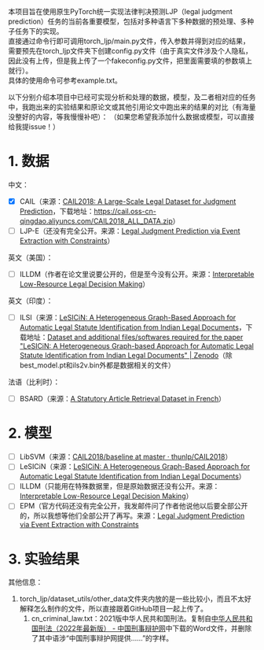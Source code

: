 本项目旨在使用原生PyTorch统一实现法律判决预测LJP（legal judgment prediction）任务的当前各重要模型，包括对多种语言下多种数据的预处理、多种子任务下的实现。  
直接通过命令行即可调用torch_ljp/main.py文件，传入参数并得到对应的结果，需要预先在torch_ljp文件夹下创建config.py文件（由于真实文件涉及个人隐私，因此没有上传，但是我上传了一个fakeconfig.py文件，把里面需要填的参数填上就行）。  
具体的使用命令可参考example.txt。  

以下分别介绍本项目中已经可实现分析和处理的数据，模型，及二者相对应的任务中，我跑出来的实验结果和原论文或其他引用论文中跑出来的结果的对比（有海量没整好的内容，等我慢慢补吧）：
（如果您希望我添加什么数据或模型，可以直接给我提issue！）
# 1. 数据
中文：
- [x] CAIL（来源：[CAIL2018: A Large-Scale Legal Dataset for Judgment Prediction](https://arxiv.org/abs/1807.02478)，下载地址：<https://cail.oss-cn-qingdao.aliyuncs.com/CAIL2018_ALL_DATA.zip>）
- [ ] LJP-E（还没有完全公开。来源：[Legal Judgment Prediction via Event Extraction with Constraints](https://aclanthology.org/2022.acl-long.48/)）

英文（美国）：
- [ ] ILLDM（作者在论文里说要公开的，但是至今没有公开。来源：[Interpretable Low-Resource Legal Decision Making](https://arxiv.org/abs/2201.01164)）

英文（印度）：
- [ ] ILSI（来源：[LeSICiN: A Heterogeneous Graph-Based Approach for Automatic Legal Statute Identification from Indian Legal Documents](https://arxiv.org/abs/2112.14731)，下载地址：[Dataset and additional files/softwares required for the paper "LeSICiN: A Heterogeneous Graph-based Approach for Automatic Legal Statute Identification from Indian Legal Documents" | Zenodo](https://zenodo.org/record/6053791#.YrAtHnZByUl)（除best_model.pt和ils2v.bin外都是数据相关的文件）

法语（比利时）：
- [ ] BSARD（来源：[A Statutory Article Retrieval Dataset in French](https://arxiv.org/abs/2108.11792)）

# 2. 模型
- [ ] LibSVM（来源：[CAIL2018/baseline at master · thunlp/CAIL2018](https://github.com/thunlp/CAIL2018/tree/master/baseline)）
- [ ] LeSICiN（来源：[LeSICiN: A Heterogeneous Graph-Based Approach for Automatic Legal Statute Identification from Indian Legal Documents](https://arxiv.org/abs/2112.14731)）
- [ ] ILLDM（只能用在特殊数据里，但是原始数据还没有公开。来源：[Interpretable Low-Resource Legal Decision Making](https://arxiv.org/abs/2201.01164)）
- [ ] EPM（官方代码还没有完全公开，我发邮件问了作者他说他以后要全部公开的，所以我想等他们全部公开了再写。来源：[Legal Judgment Prediction via Event Extraction with Constraints](https://aclanthology.org/2022.acl-long.48/)

# 3. 实验结果

其他信息：
1. torch_ljp/dataset_utils/other_data文件夹内放的是一些比较小，而且不太好解释怎么制作的文件，所以直接跟着GitHub项目一起上传了。
    1. cn_criminal_law.txt：2021版中华人民共和国刑法。复制自[中华人民共和国刑法（2022年最新版） - 中国刑事辩护网](http://www.chnlawyer.net/law/subs/xingfa.html)中下载的Word文件，并删除了其中语涉“中国刑事辩护网提供……”的字样。